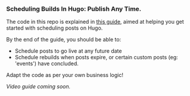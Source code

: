 ### Scheduling Builds In Hugo: Publish Any Time.

The code in this repo is explained in [this guide](https://businessaddons.com/guides/automate-hugo-site-rebuilds-efficient-scheduling-guide/), aimed at helping you get started with scheduling posts on Hugo. 

By the end of the guide, you should be able to:
- Schedule posts to go live at any future date
- Schedule rebuilds when posts expire, or certain custom posts (eg: 'events') have concluded.

Adapt the code as per your own business logic!

_Video guide coming soon._
